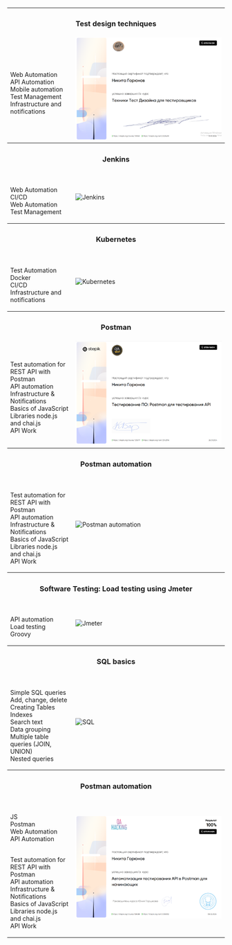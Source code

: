 <table>
  <tr>
    <th colspan="2" style="text-align:center;"><h3>Test design techniques</h3></th>
  </tr>
  <tr>
    <td width="30%">
<br>Web Automation
<br>API Automation
<br>Mobile automation
<br>Test Management
<br>Infrastructure and notifications

  </td>
    <td width="70%">
      <img src="https://github.com/Goryun23/Sertificates/blob/main/Снимок%20экрана%20(217).png" title="Docker">
    </td>
  </tr>
  
  
  <tr>
    <th colspan="2" style="text-align:center;"><h3>Jenkins</h3></th>
  </tr>
  <tr>
    <td width="30%">

<br>Web Automation
<br>CI/CD
<br>Web Automation
<br>Test Management

  </td>
    <td width="70%">
      <img src="https://github.com/Zhirkin22/Sert/assets/163585803/60dc1188-79cd-4bc3-90f3-7af49dbfdee1" title="Jenkins">
    </td>
  </tr>
  
  <tr>
    <th colspan="2" style="text-align:center;"><h3>Kubernetes</h3></th>
  </tr>
  <tr>
    <td width="30%">

<br>Test Automation
<br>Docker 
<br>CI/CD
<br>Infrastructure and notifications

  </td>
    <td width="70%">
      <img src="https://github.com/Zhirkin22/Sert/assets/163585803/5d8313c2-ce9c-41d6-b38c-7718c20dee79" title="Kubernetes">
    </td>
  </tr>
  
  <tr>
    <th colspan="2" style="text-align:center;"><h3>Postman</h3></th>
  </tr>
  <tr>
    <td width="30%">

<br>Test automation for REST API with Postman
<br>API automation
<br>Infrastructure & Notifications
<br>Basics of JavaScript
<br>Libraries node.js and chai.js
<br>API Work

  </td>
    <td width="70%">
      <img src="https://github.com/Goryun23/Sertificates/blob/main/постман.png" title="Postman">
    </td>
  </tr>

   <tr>
    <th colspan="2" style="text-align:center;"><h3>Postman automation</h3></th>
  </tr>
  <tr>
    <td width="30%">

<br>Test automation for REST API with Postman
<br>API automation
<br>Infrastructure & Notifications
<br>Basics of JavaScript
<br>Libraries node.js and chai.js
<br>API Work

  </td>
    <td width="70%">
      <img src="https://github.com/Zhirkin22/Sert/assets/163585803/e6960680-4f23-4d73-8db8-26719a72056e" title="Postman automation">
    </td>
  </tr>
  
  <tr>
    <th colspan="2" style="text-align:center;"><h3>Software Testing: Load testing using Jmeter</h3></th>
  </tr>
  <tr>
    <td width="30%">

<br>API automation
<br>Load testing
<br>Groovy

  </td>
    <td width="70%">
      <img src="https://github.com/Zhirkin22/Sert/assets/163585803/5f69f3ab-d1f5-4ee0-920b-e4c2cc237c18" title="Jmeter">
    </td>
  </tr>
  
  <tr>
    <th colspan="2" style="text-align:center;"><h3>SQL basics</h3></th>
  </tr>
  <tr>
    <td width="30%">

<br>Simple SQL queries
<br>Add, change, delete
<br>Creating Tables
<br>Indexes
<br>Search text
<br>Data grouping
<br>Multiple table queries (JOIN, UNION)
<br>Nested queries

  </td>
    <td width="70%">
      <img src="https://github.com/Zhirkin22/Sert/assets/163585803/c45ee289-dd1b-4500-9cdc-363f815d1d13" title="SQL">
    </td>
  </tr>
  
 <tr>
    <th colspan="2" style="text-align:center;"><h3>Postman automation</h3></th>
  </tr>
  <tr>
    <td width="30%">

<br>JS
<br>Postman
<br>Web Automation
<br>API Automation



<br>Test automation for REST API with Postman
<br>API automation
<br>Infrastructure & Notifications
<br>Basics of JavaScript
<br>Libraries node.js and chai.js
<br>API Work

  </td>
    <td width="70%">
      <img src="https://github.com/Goryun23/Sertificates/blob/main/postman2.png" title="Postman automation">
    </td>
  </tr>

 



 
  
</table>

